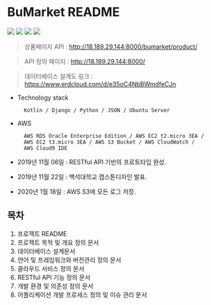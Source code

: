 BuMarket README
==========================================================================================

<img src="https://raw.githubusercontent.com/dsg890789/JwsPortfolio/master/Django%20Framework%20Project/Scalable%20RESTful%20Server%20Architecture.png">
<img src="https://raw.githubusercontent.com/dsg890789/JwsPortfolio/master/Django%20Framework%20Project/REST%20API.png">
<img src="https://raw.githubusercontent.com/dsg890789/JwsPortfolio/master/Django%20Framework%20Project/BuMarket%20API%20Document.png">
<img src="https://raw.githubusercontent.com/dsg890789/JwsPortfolio/master/Django%20Framework%20Project/BuMarket%20Database.png">

> 상품페이지 API : http://18.189.29.144:8000/bumarket/product/

> API 정의 페이지 : http://18.189.29.144:8000/

> 데이터베이스 설계도 링크 : https://www.erdcloud.com/d/e35oC4NbBWmdfeCJn

- Technology stack
        
        Kotlin / Django / Python / JSON / Ubuntu Server
- AWS
        
        AWS RDS Oracle Enterprise Edition / AWS EC2 t2.micro 3EA / 
        AWS EC2 t3.micro 3EA / AWS S3 Bucket / AWS CloudWatch / 
        AWS Cloud9 IDE

- 2019년 11월 06일 : RESTful API 기반의 프로토타입 완성.
- 2019년 11월 22일 : 백석대학교 캡스톤디자인 발표.
- 2020년 1월 18일 : AWS S3에 모든 로그 저장.

목차
-------------------------------------------------------------------------------------------
1. 프로젝트 README
2. 프로젝트 목적 및 개요 정의 문서
3. 데이터베이스 설계문서
4. 언어 및 프레임워크와 버전관리 정의 문서
5. 클라우드 서비스 정의 문서
6. RESTful API 기능 정의 문서
7. 개발 환경 및 의존성 정의 문서
8. 어플리케이션 개발 프로세스 정의 및 이슈 관리 문서